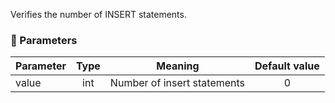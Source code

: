 Verifies the number of INSERT statements.

### :wrench: Parameters 
|Parameter  |Type| Meaning                   | Default value  |
| -------- |:---:|:-------------------------:|:--------------:|
| value    | int |Number of insert statements  |        0       |